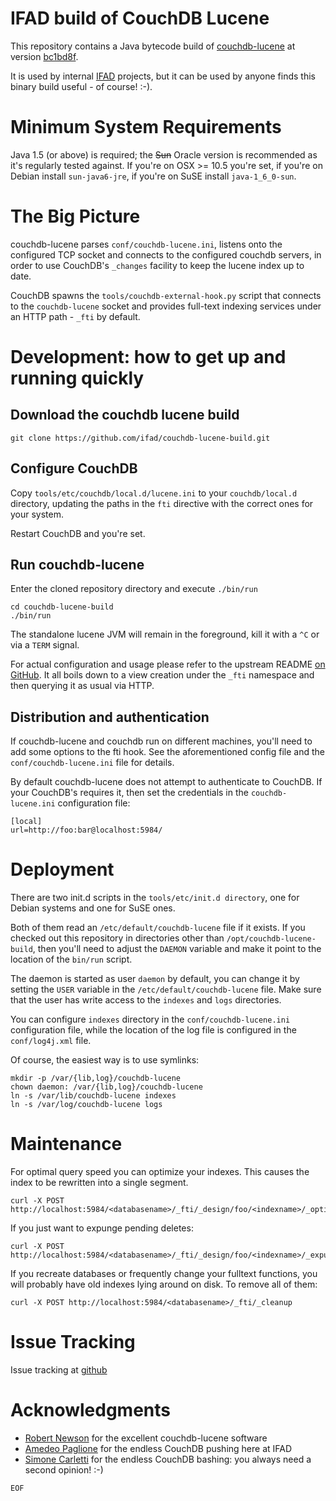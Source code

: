 IFAD build of CouchDB Lucene
============================

This repository contains a Java bytecode build of
[couchdb-lucene](https://github.com/rnewson/couchdb-lucene) at version
[bc1bd8f](https://github.com/rnewson/couchdb-lucene/tree/bc1bd8f).

It is used by internal [IFAD](http://www.ifad.org) projects, but it can be
used by anyone finds this binary build useful - of course! :-).


Minimum System Requirements
===========================

Java 1.5 (or above) is required; the <strike>Sun</strike> Oracle version is
recommended as it's regularly tested against. If you're on OSX &gt;= 10.5
you're set, if you're on Debian install `sun-java6-jre`, if you're on SuSE
install `java-1_6_0-sun`.


The Big Picture
===============

couchdb-lucene parses `conf/couchdb-lucene.ini`, listens onto the configured
TCP socket and connects to the configured couchdb servers, in order to use
CouchDB's `_changes` facility to keep the lucene index up to date.

CouchDB spawns the `tools/couchdb-external-hook.py` script that connects to
the `couchdb-lucene` socket and provides full-text indexing services under
an HTTP path - `_fti` by default.

Development: how to get up and running quickly
==============================================

Download the couchdb lucene build
---------------------------------

    git clone https://github.com/ifad/couchdb-lucene-build.git

Configure CouchDB
-----------------

Copy `tools/etc/couchdb/local.d/lucene.ini` to your `couchdb/local.d`
directory, updating the paths in the `fti` directive with the correct
ones for your system.

Restart CouchDB and you're set.

Run couchdb-lucene
------------------

Enter the cloned repository directory and execute `./bin/run`

    cd couchdb-lucene-build
    ./bin/run

The standalone lucene JVM will remain in the foreground, kill it with a `^C`
or via a `TERM` signal.

For actual configuration and usage please refer to the upstream README [on
GitHub](https://github.com/rnewson/couchdb-lucene). It all boils down to a
view creation under the `_fti` namespace and then querying it as usual via
HTTP.


Distribution and authentication
-------------------------------

If couchdb-lucene and couchdb run on different machines, you'll need to add
some options to the fti hook. See the aforementioned config file and the
`conf/couchdb-lucene.ini` file for details.

By default couchdb-lucene does not attempt to authenticate to CouchDB. If your
CouchDB's requires it, then set the credentials in the `couchdb-lucene.ini`
configuration file:

    [local]
    url=http://foo:bar@localhost:5984/


Deployment
==========

There are two init.d scripts in the `tools/etc/init.d directory`, one
for Debian systems and one for SuSE ones.

Both of them read an `/etc/default/couchdb-lucene` file if it exists.
If you checked out this repository in directories other than
`/opt/couchdb-lucene-build`, then you'll need to adjust the `DAEMON`
variable and make it point to the location of the `bin/run` script.

The daemon is started as user `daemon` by default, you can change it
by setting the `USER` variable in the `/etc/default/couchdb-lucene`
file. Make sure that the user has write access to the `indexes` and
`logs` directories.

You can configure `indexes` directory in the `conf/couchdb-lucene.ini`
configuration file, while the location of the log file is configured
in the `conf/log4j.xml` file.

Of course, the easiest way is to use symlinks:

    mkdir -p /var/{lib,log}/couchdb-lucene
    chown daemon: /var/{lib,log}/couchdb-lucene
    ln -s /var/lib/couchdb-lucene indexes
    ln -s /var/log/couchdb-lucene logs

Maintenance
===========

For optimal query speed you can optimize your indexes. This causes the index
to be rewritten into a single segment.

    curl -X POST http://localhost:5984/<databasename>/_fti/_design/foo/<indexname>/_optimize

If you just want to expunge pending deletes:

    curl -X POST http://localhost:5984/<databasename>/_fti/_design/foo/<indexname>/_expunge

If you recreate databases or frequently change your fulltext functions, you
will probably have old indexes lying around on disk. To remove all of them:

    curl -X POST http://localhost:5984/<databasename>/_fti/_cleanup


Issue Tracking
==============

Issue tracking at [github](http://github.com/ifad/couchdb-lucene-build/issues)


Acknowledgments
===============

* [Robert Newson](https://github.com/rnewson) for the excellent couchdb-lucene
  software
* [Amedeo Paglione](https://github.com/amedeo) for the endless CouchDB pushing
  here at IFAD
* [Simone Carletti](https://github.com/weppos) for the endless CouchDB bashing:
  you always need a second opinion! :-)

`EOF`
